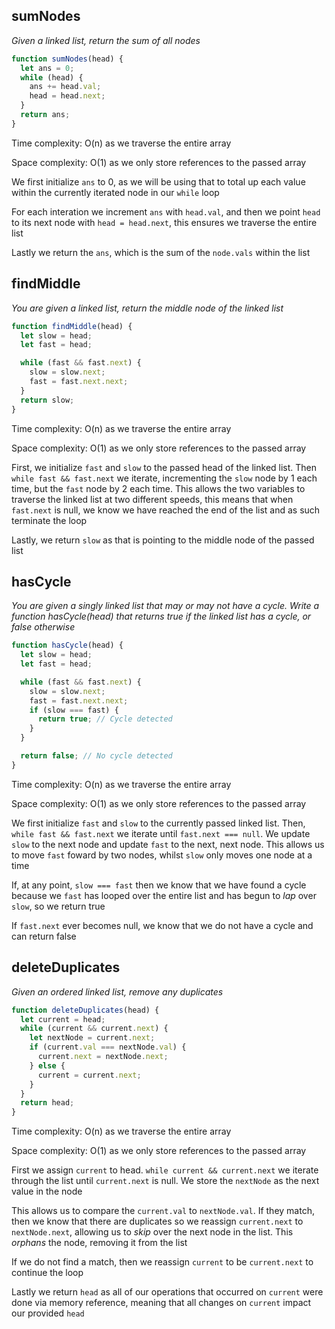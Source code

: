 ## sumNodes

_Given a linked list, return the sum of all nodes_

```JavaScript
function sumNodes(head) {
  let ans = 0;
  while (head) {
    ans += head.val;
    head = head.next;
  }
  return ans;
}

```

Time complexity: O(n) as we traverse the entire array

Space complexity: O(1) as we only store references to the passed array

We first initialize `ans` to 0, as we will be using that to total up each value within the currently iterated node in our `while` loop

For each interation we increment `ans` with `head.val`, and then we point `head` to its next node with `head = head.next`, this ensures we traverse the entire list

Lastly we return the `ans`, which is the sum of the `node.vals` within the list

## findMiddle

_You are given a linked list, return the middle node of the linked list_

```JavaScript
function findMiddle(head) {
  let slow = head;
  let fast = head;

  while (fast && fast.next) {
    slow = slow.next;
    fast = fast.next.next;
  }
  return slow;
}
```

Time complexity: O(n) as we traverse the entire array

Space complexity: O(1) as we only store references to the passed array

First, we initialize `fast` and `slow` to the passed head of the linked list. Then `while fast && fast.next` we iterate, incrementing the `slow` node by 1 each time, but the `fast` node by 2 each time. This allows the two variables to traverse the linked list at two different speeds, this means that when `fast.next` is null, we know we have reached the end of the list and as such terminate the loop

Lastly, we return `slow` as that is pointing to the middle node of the passed list

## hasCycle

_You are given a singly linked list that may or may not have a cycle. Write a function hasCycle(head) that returns true if the linked list has a cycle, or false otherwise_

```JavaScript
function hasCycle(head) {
  let slow = head;
  let fast = head;

  while (fast && fast.next) {
    slow = slow.next;
    fast = fast.next.next;
    if (slow === fast) {
      return true; // Cycle detected
    }
  }

  return false; // No cycle detected
}
```

Time complexity: O(n) as we traverse the entire array

Space complexity: O(1) as we only store references to the passed array

We first initialize `fast` and `slow` to the currently passed linked list. Then, `while fast && fast.next` we iterate until `fast.next === null`. We update `slow` to the next node and update `fast` to the next, next node. This allows us to move `fast` foward by two nodes, whilst `slow` only moves one node at a time

If, at any point, `slow === fast` then we know that we have found a cycle because we `fast` has looped over the entire list and has begun to _lap_ over `slow`, so we return true

If `fast.next` ever becomes null, we know that we do not have a cycle and can return false

## deleteDuplicates

_Given an ordered linked list, remove any duplicates_

```JavaScript
function deleteDuplicates(head) {
  let current = head;
  while (current && current.next) {
    let nextNode = current.next;
    if (current.val === nextNode.val) {
      current.next = nextNode.next;
    } else {
      current = current.next;
    }
  }
  return head;
}
```

Time complexity: O(n) as we traverse the entire array

Space complexity: O(1) as we only store references to the passed array

First we assign `current` to head. `while current && current.next` we iterate through the list until `current.next` is null. We store the `nextNode` as the next value in the node

This allows us to compare the `current.val` to `nextNode.val`. If they match, then we know that there are duplicates so we reassign `current.next` to `nextNode.next`, allowing us to _skip_ over the next node in the list. This _orphans_ the node, removing it from the list

If we do not find a match, then we reassign `current` to be `current.next` to continue the loop

Lastly we return `head` as all of our operations that occurred on `current` were done via memory reference, meaning that all changes on `current` impact our provided `head`
